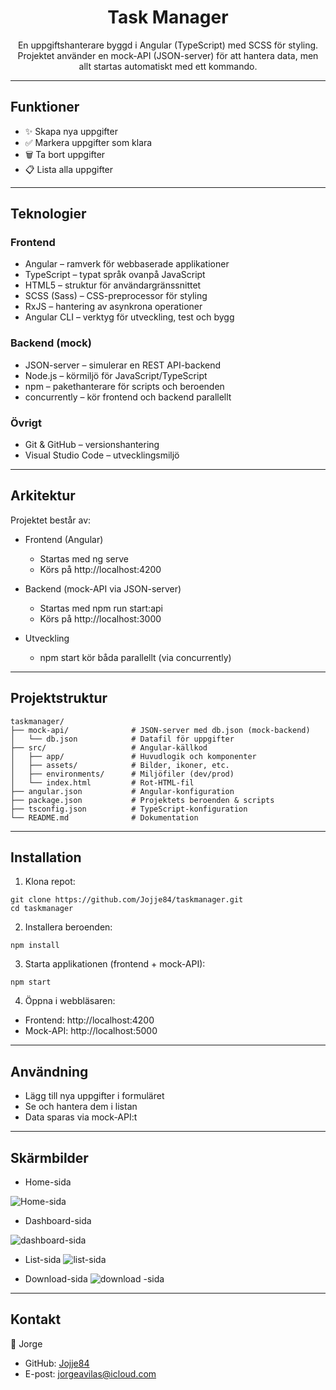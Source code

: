<h1 align='center'>Task Manager</h1>

<p align="center">En uppgiftshanterare byggd i Angular (TypeScript) med SCSS för styling. Projektet använder en mock-API (JSON-server) för att hantera data, men allt startas automatiskt med ett kommando.</p>

---

## Funktioner

- ✨ Skapa nya uppgifter
- ✅ Markera uppgifter som klara
- 🗑️ Ta bort uppgifter
- 📋 Lista alla uppgifter

---

## Teknologier

### Frontend

- Angular – ramverk för webbaserade applikationer
- TypeScript – typat språk ovanpå JavaScript
- HTML5 – struktur för användargränssnittet
- SCSS (Sass) – CSS-preprocessor för styling
- RxJS – hantering av asynkrona operationer
- Angular CLI – verktyg för utveckling, test och bygg

### Backend (mock)

- JSON-server – simulerar en REST API-backend
- Node.js – körmiljö för JavaScript/TypeScript
- npm – pakethanterare för scripts och beroenden
- concurrently – kör frontend och backend parallellt

### Övrigt

- Git & GitHub – versionshantering
- Visual Studio Code – utvecklingsmiljö

---

## Arkitektur

Projektet består av:
- Frontend (Angular)
  - Startas med ng serve
  - Körs på http://localhost:4200

- Backend (mock-API via JSON-server)
  - Startas med npm run start:api
  - Körs på http://localhost:3000

- Utveckling
  - npm start kör båda parallellt (via concurrently)

---

##  Projektstruktur

```
taskmanager/
├── mock-api/              # JSON-server med db.json (mock-backend)
│   └── db.json            # Datafil för uppgifter
├── src/                   # Angular-källkod
│   ├── app/               # Huvudlogik och komponenter
│   ├── assets/            # Bilder, ikoner, etc.
│   ├── environments/      # Miljöfiler (dev/prod)
│   └── index.html         # Rot-HTML-fil
├── angular.json           # Angular-konfiguration
├── package.json           # Projektets beroenden & scripts
├── tsconfig.json          # TypeScript-konfiguration
└── README.md              # Dokumentation
```

---

## Installation

1. Klona repot:
```
git clone https://github.com/Jojje84/taskmanager.git
cd taskmanager
```

2. Installera beroenden:
```
npm install
```

3. Starta applikationen (frontend + mock-API):
```
npm start
```

4. Öppna i webbläsaren:
 - Frontend: http://localhost:4200
 - Mock-API: http://localhost:5000

---

## Användning

- Lägg till nya uppgifter i formuläret
- Se och hantera dem i listan
- Data sparas via mock-API:t

---

## Skärmbilder

- Home-sida

![Home-sida](screenshots/home.png)

- Dashboard-sida

![dashboard-sida](screenshots/dashboard.png)

- List-sida
![list-sida](screenshots/list.png)

- Download-sida
![download -sida](screenshots/download.png)

---

## Kontakt

👤 Jorge

- GitHub: [Jojje84](https://github.com/Jojje84)
- E-post: [jorgeavilas@icloud.com](mailto:jorgeavilas@icloud.com)
